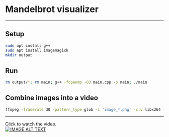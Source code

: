 # Mandelbrot visualizer
---

## Setup

```bash
sudo apt install g++
sudo apt install imagemagick
mkdir output
```

## Run
```bash
rm output/*; rm main; g++ -fopenmp -O3 main.cpp -o main; ./main
```

## Combine images into a video

```bash
ffmpeg -framerate 30 -pattern_type glob -i 'image_*.png' -c:v libx264 -pix_fmt yuv420p out.mp4
  ```
  ---
  
  Click to watch the video.  
  [![IMAGE ALT TEXT](http://img.youtube.com/vi/PzmcI0q1fkQ/0.jpg)](http://www.youtube.com/watch?v=PzmcI0q1fkQ "Video Title")
